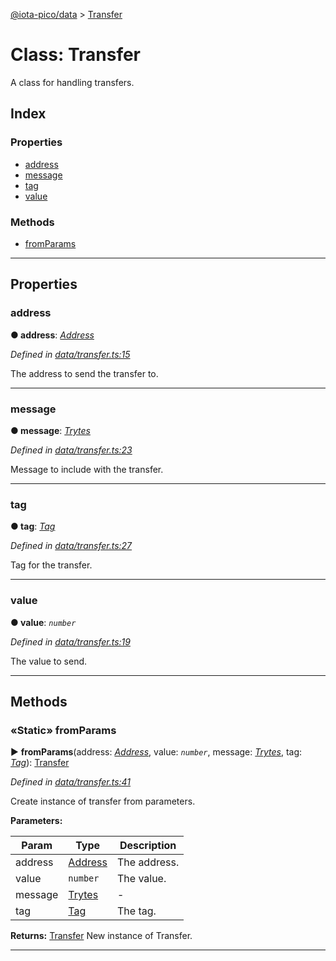 [@iota-pico/data](../README.md) > [Transfer](../classes/transfer.md)



# Class: Transfer


A class for handling transfers.

## Index

### Properties

* [address](transfer.md#address)
* [message](transfer.md#message)
* [tag](transfer.md#tag)
* [value](transfer.md#value)


### Methods

* [fromParams](transfer.md#fromparams)



---
## Properties
<a id="address"></a>

###  address

**●  address**:  *[Address](address.md)* 

*Defined in [data/transfer.ts:15](https://github.com/iotaeco/iota-pico-data/blob/0635260/src/data/transfer.ts#L15)*



The address to send the transfer to.




___

<a id="message"></a>

###  message

**●  message**:  *[Trytes](trytes.md)* 

*Defined in [data/transfer.ts:23](https://github.com/iotaeco/iota-pico-data/blob/0635260/src/data/transfer.ts#L23)*



Message to include with the transfer.




___

<a id="tag"></a>

###  tag

**●  tag**:  *[Tag](tag.md)* 

*Defined in [data/transfer.ts:27](https://github.com/iotaeco/iota-pico-data/blob/0635260/src/data/transfer.ts#L27)*



Tag for the transfer.




___

<a id="value"></a>

###  value

**●  value**:  *`number`* 

*Defined in [data/transfer.ts:19](https://github.com/iotaeco/iota-pico-data/blob/0635260/src/data/transfer.ts#L19)*



The value to send.




___


## Methods
<a id="fromparams"></a>

### «Static» fromParams

► **fromParams**(address: *[Address](address.md)*, value: *`number`*, message: *[Trytes](trytes.md)*, tag: *[Tag](tag.md)*): [Transfer](transfer.md)



*Defined in [data/transfer.ts:41](https://github.com/iotaeco/iota-pico-data/blob/0635260/src/data/transfer.ts#L41)*



Create instance of transfer from parameters.


**Parameters:**

| Param | Type | Description |
| ------ | ------ | ------ |
| address | [Address](address.md)   |  The address. |
| value | `number`   |  The value. |
| message | [Trytes](trytes.md)   |  - |
| tag | [Tag](tag.md)   |  The tag. |





**Returns:** [Transfer](transfer.md)
New instance of Transfer.






___


